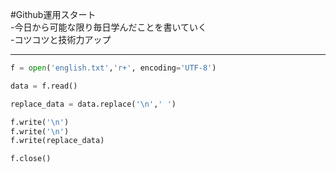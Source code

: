 #Github運用スタート  
-今日から可能な限り毎日学んだことを書いていく  
-コツコツと技術力アップ  

---

```python
f = open('english.txt','r+', encoding='UTF-8')

data = f.read()

replace_data = data.replace('\n',' ')

f.write('\n')
f.write('\n')
f.write(replace_data)

f.close()
```
